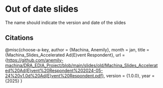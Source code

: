 # Out of date slides

The name should indicate the version and date of the slides

## Citations

@misc{choose-a-key,
  author = {Machina, Anemily},
  month = jan,
  title = {Machina_Slides_Accelerated Ad(E)vent Respondent},
  url = {https://github.com/anemily-machina/DRA_EDIA_Project/blob/main/slides/old/Machina_Slides_Accelerated%20Ad(E)vent%20Respondent%202024-05-24%20v1.0d%20Ad(E)vent%20Respondent.pdf},
  version = {1.0.0},
  year = {2025}
}
